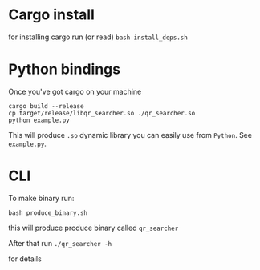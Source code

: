 # Cargo install
for installing cargo run (or read)
```bash install_deps.sh```

# Python bindings
Once you've got cargo on your machine
```
cargo build --release
cp target/release/libqr_searcher.so ./qr_searcher.so
python example.py
```

This will produce `.so` dynamic library you can easily use from `Python`. See `example.py`.

# CLI
To make binary run:

```bash produce_binary.sh```

this will produce produce binary called `qr_searcher`

After that run `./qr_searcher -h`

for details